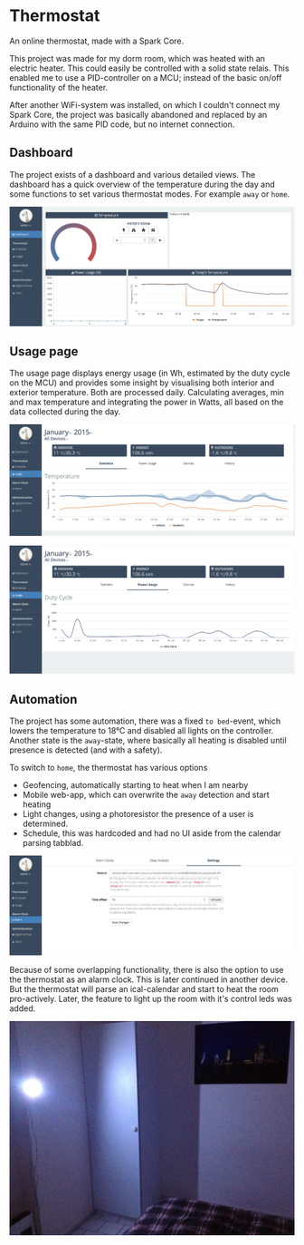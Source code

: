 # Thermostat
An online thermostat, made with a Spark Core. 

This project was made for my dorm room, which was heated with an electric heater. This could easily be controlled with a solid state relais. This enabled me to use a PID-controller on a MCU; instead of the basic on/off functionality of the heater.

After another WiFi-system was installed, on which I couldn't connect my Spark Core, the project was basically abandoned and replaced by an Arduino with the same PID code, but no internet connection.

## Dashboard
The project exists of a dashboard and various detailed views. The dashboard has a quick overview of the temperature during the day and some functions to set various thermostat modes. For example `away` or `home`. 

![dashboard](dashboard.png)

## Usage page
The usage page displays energy usage (in Wh, estimated by the duty cycle on the MCU) and provides some insight by visualising both interior and exterior temperature. Both are processed daily. Calculating averages, min and max temperature and integrating the power in Watts, all based on the data collected during the day.

![Temperature in January](temp_jan.png)

![Energy usage in January](power_jan.png)

## Automation
The project has some automation, there was a fixed `to bed`-event, which lowers the temperature to 18°C and disabled all lights on the controller. Another state is the `away`-state, where basically all heating is disabled until presence is detected (and with a safety).

To switch to `home`, the thermostat has various options
- Geofencing, automatically starting to heat when I am nearby
- Mobile web-app, which can overwrite the `away` detection and start heating
- Light changes, using a photoresistor the presence of a user is determined.
- Schedule, this was hardcoded and had no UI aside from the calendar parsing tabblad. 

![Calendar parsing](parse_cal.png)

Because of some overlapping functionality, there is also the option to use the thermostat as an alarm clock. This is later continued in another device. But the thermostat will parse an ical-calendar and start to heat the room pro-actively. Later, the feature to light up the room with it's control leds was added. 

![Picture of the thermostat lighting up my old bedroom](bedroom.jpg)
